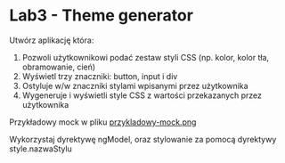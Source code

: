 # Lab3 - Theme generator

Utwórz aplikację która:
1. Pozwoli użytkownikowi podać zestaw styli CSS (np. kolor, kolor tła, obramowanie, cień)
1. Wyświetl trzy znaczniki: button, input i div
1. Ostyluje w/w znaczniki stylami wpisanymi przez użytkownika
1. Wygeneruje i wyświetli style CSS z wartości przekazanych przez użytkownika 

Przykładowy mock w pliku [przykladowy-mock.png](./przykladowy-mock.png)

Wykorzystaj dyrektywę ngModel, oraz stylowanie za pomocą dyrektywy style.nazwaStylu 